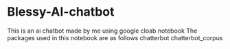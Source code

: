 # Blessy-AI-chatbot
This is an ai chatbot made by me using google cloab notebook 
The packages used in this notebook are as follows
chatterbot
chatterbot_corpus


